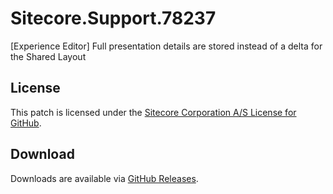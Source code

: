 # Sitecore.Support.78237
[Experience Editor] Full presentation details are stored instead of a delta for the Shared Layout

## License  
This patch is licensed under the [Sitecore Corporation A/S License for GitHub](https://github.com/sitecoresupport/Sitecore.Support.78237/blob/master/LICENSE).  

## Download  
Downloads are available via [GitHub Releases](https://github.com/sitecoresupport/Sitecore.Support.78237/releases).  
